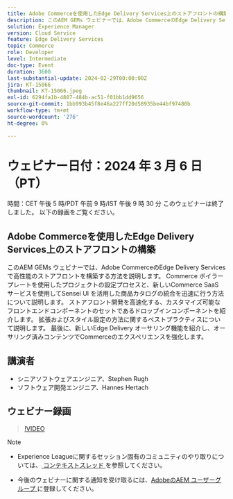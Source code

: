 ```yaml
---
title: Adobe Commerceを使用したEdge Delivery Services上のストアフロントの構築
description: このAEM GEMs ウェビナーでは、Adobe CommerceのEdge Delivery Servicesで高性能のストアフロントを構築する方法を説明します。 Commerce ボイラープレートを使用したプロジェクトの設定プロセスと、新しいCommerce SaaS サービスを使用してSensei UI を活用した商品カタログの統合を迅速に行う方法について説明します。 ストアフロント開発を高速化する、カスタマイズ可能なフロントエンドコンポーネントのセットであるドロップインコンポーネントを紹介します。 拡張およびスタイル設定の方法に関するベストプラクティスについて説明します。 最後に、新しいEdge Delivery オーサリング機能を紹介し、オーサリング済みコンテンツでCommerceのエクスペリエンスを強化します。
solution: Experience Manager
version: Cloud Service
feature: Edge Delivery Services
topic: Commerce
role: Developer
level: Intermediate
doc-type: Event
duration: 3600
last-substantial-update: 2024-02-29T00:00:00Z
jira: KT-15066
thumbnail: KT-15066.jpeg
exl-id: 6294fa1b-4807-484b-ac51-f01bb1dd9656
source-git-commit: 1bb993b45f8e46a227ff20d58935be44bf97480b
workflow-type: tm+mt
source-wordcount: '276'
ht-degree: 0%

---
```


# ウェビナー日付：2024 年 3 月 6 日（PT）

時間：CET 午後 5 時/PDT 午前 9 時/IST 午後 9 時 30 分
このウェビナーは終了しました。 以下の録画をご覧ください。

## Adobe Commerceを使用したEdge Delivery Services上のストアフロントの構築

このAEM GEMs ウェビナーでは、Adobe CommerceのEdge Delivery Servicesで高性能のストアフロントを構築する方法を説明します。 Commerce ボイラープレートを使用したプロジェクトの設定プロセスと、新しいCommerce SaaS サービスを使用してSensei UI を活用した商品カタログの統合を迅速に行う方法について説明します。 ストアフロント開発を高速化する、カスタマイズ可能なフロントエンドコンポーネントのセットであるドロップインコンポーネントを紹介します。 拡張およびスタイル設定の方法に関するベストプラクティスについて説明します。 最後に、新しいEdge Delivery オーサリング機能を紹介し、オーサリング済みコンテンツでCommerceのエクスペリエンスを強化します。

## 講演者

* シニアソフトウェアエンジニア、Stephen Rugh
* ソフトウェア開発エンジニア、Hannes Hertach

## ウェビナー録画

>[!VIDEO](https://video.tv.adobe.com/v/3427729)

>[!NOTE]
> 
>* Experience Leagueに関するセッション固有のコミュニティのやり取りについては、[ コンテキストスレッド ](https://adobe.ly/48m4dEm) を参照してください。
>
>* 今後のウェビナーに関する通知を受け取るには、[AdobeのAEM ユーザーグループ ](https://aem-augs.adobe.com/) に登録してください。
